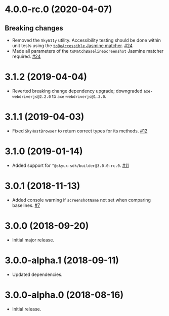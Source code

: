 # 4.0.0-rc.0 (2020-04-07)

## Breaking changes

- Removed the `SkyA11y` utility. Accessibility testing should be done within unit tests using the [`toBeAccessible` Jasmine matcher](https://developer.blackbaud.com/skyux/learn/get-started/advanced/accessibility-unit-tests). [#24](https://github.com/blackbaud/skyux-sdk-e2e/pull/24)
- Made all parameters of the `toMatchBaselineScreenshot` Jasmine matcher required. [#24](https://github.com/blackbaud/skyux-sdk-e2e/pull/24)

# 3.1.2 (2019-04-04)

- Reverted breaking change dependency upgrade; downgraded `axe-webdriverjs@2.2.0` to `axe-webdriverjs@1.3.0`.

# 3.1.1 (2019-04-03)

- Fixed `SkyHostBrowser` to return correct types for its methods. [#12](https://github.com/blackbaud/skyux-sdk-e2e/pull/12)

# 3.1.0 (2019-01-14)

- Added support for `^@skyux-sdk/builder@3.0.0-rc.0`. [#11](https://github.com/blackbaud/skyux-sdk-e2e/pull/11)

# 3.0.1 (2018-11-13)

- Added console warning if `screenshotName` not set when comparing baselines. [#7](https://github.com/blackbaud/skyux-sdk-e2e/pull/7)

# 3.0.0 (2018-09-20)

- Initial major release.

# 3.0.0-alpha.1 (2018-09-11)

- Updated dependencies.

# 3.0.0-alpha.0 (2018-08-16)

- Initial release.
